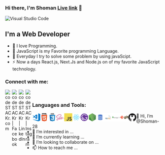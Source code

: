 ### Hi there, I'm  Shoman [Live link](https://my-site-c7ca2.web.app) 👋

[<img align="left" alt="Visual Studio Code" width="300px" src="https://i.ibb.co/d7TQj5X/my-logo.png" />](https://i.ibb.co/d7TQj5X/my-logo.png)

<br/>

##  I'm a Web Developer

 - 🔭  I love Programming.
 - 🌱  JavaScript is my Favorite programming Language. 
 - 🥅  Everyday I try to solve some problem by using javaScipt.  
 - ⚡  Now a days React.js, Next.Js and Node.js on of my favorite JavaScript technology.




### Connect with me:

[<img align="left" alt="codeSTACKr.com" width="22px" src="https://i.ibb.co/fxBs83W/iconfinder-71-github-4202098.png" />](https://github.com/Shoman-28)
[<img align="left" alt="codeSTACKr | Facebook" width="22px" src="https://i.ibb.co/BZhDq0t/iconfinder-Colored-Facebook3-svg-5365678.png" />](https://www.facebook.com/profile.php?id=100028062492401)
[<img align="left" alt="codeSTACKr | LinkedIn" width="22px" src="https://i.ibb.co/CsnqNjZ/iconfinder-square-linkedin-317725.png" />]( https://www.linkedin.com/in/shoman-miah-91bb05210
)
[<img align="left" alt="codeSTACKr | Instagram" width="22px" src="https://i.ibb.co/1MbnZBv/iconfinder-Instagram-1298747.png" />]()

<br />

### Languages and Tools:
[<img align="left" alt="Visual Studio Code" width="26px" src="https://raw.githubusercontent.com/github/explore/80688e429a7d4ef2fca1e82350fe8e3517d3494d/topics/visual-studio-code/visual-studio-code.png" />]("")
[<img align="left" alt="HTML5" width="26px" src="https://raw.githubusercontent.com/github/explore/80688e429a7d4ef2fca1e82350fe8e3517d3494d/topics/html/html.png" />]("")
[<img align="left" alt="CSS3" width="26px" src="https://raw.githubusercontent.com/github/explore/80688e429a7d4ef2fca1e82350fe8e3517d3494d/topics/css/css.png" />]("")
[<img align="left" alt="Sass" width="26px" src="https://raw.githubusercontent.com/github/explore/80688e429a7d4ef2fca1e82350fe8e3517d3494d/topics/sass/sass.png" />]("")
[<img align="left" alt="JavaScript" width="26px" src="https://raw.githubusercontent.com/github/explore/80688e429a7d4ef2fca1e82350fe8e3517d3494d/topics/javascript/javascript.png" />]("")
[<img align="left" alt="React" width="26px" src="https://raw.githubusercontent.com/github/explore/80688e429a7d4ef2fca1e82350fe8e3517d3494d/topics/react/react.png" />]("")
[<img align="left" alt="Gatsby" width="26px" src="https://raw.githubusercontent.com/github/explore/e94815998e4e0713912fed477a1f346ec04c3da2/topics/gatsby/gatsby.png" />]("")
[<img align="left" alt="Node.js" width="26px" src="https://raw.githubusercontent.com/github/explore/80688e429a7d4ef2fca1e82350fe8e3517d3494d/topics/nodejs/nodejs.png" />]("")
[<img align="left" alt="SQL" width="26px" src="https://raw.githubusercontent.com/github/explore/80688e429a7d4ef2fca1e82350fe8e3517d3494d/topics/sql/sql.png" />]("")
[<img align="left" alt="MySQL" width="26px" src="https://raw.githubusercontent.com/github/explore/80688e429a7d4ef2fca1e82350fe8e3517d3494d/topics/mysql/mysql.png" />]("")
[<img align="left" alt="MongoDB" width="26px" src="https://raw.githubusercontent.com/github/explore/80688e429a7d4ef2fca1e82350fe8e3517d3494d/topics/mongodb/mongodb.png" />]("")
[<img align="left" alt="Git" width="26px" src="https://raw.githubusercontent.com/github/explore/80688e429a7d4ef2fca1e82350fe8e3517d3494d/topics/git/git.png" />]("")
[<img align="left" alt="GitHub" width="26px" src="https://raw.githubusercontent.com/github/explore/78df643247d429f6cc873026c0622819ad797942/topics/github/github.png" />]("")




- 👋 Hi, I’m @Shoman-28
- 👀 I’m interested in ...
- 🌱 I’m currently learning ...
- 💞️ I’m looking to collaborate on ...
- 📫 How to reach me ...

<!---
Shoman-28/Shoman-28 is a ✨ special ✨ repository because its `README.md` (this file) appears on your GitHub profile.
You can click the Preview link to take a look at your changes.
--->
